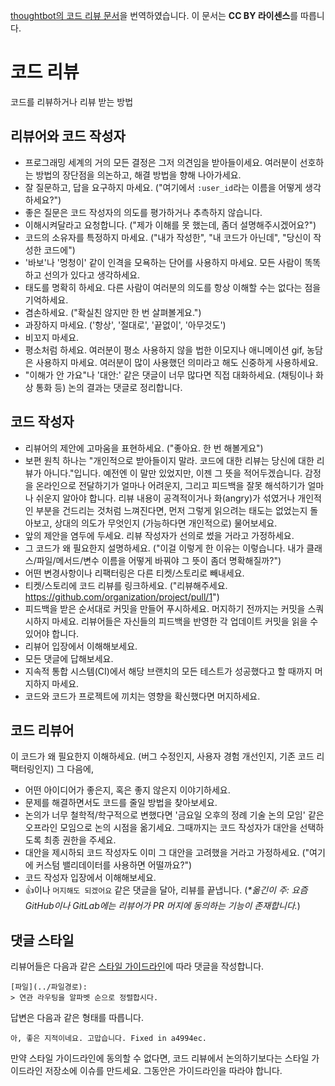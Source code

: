 [thoughtbot의 코드 리뷰 문서](https://github.com/thoughtbot/guides/blob/master/code-review/README.md)을 번역하였습니다. 이 문서는 **CC BY 라이센스**를 따릅니다.

# 코드 리뷰

코드를 리뷰하거나 리뷰 받는 방법

## 리뷰어와 코드 작성자

* 프로그래밍 세계의 거의 모든 결정은 그저 의견임을 받아들이세요. 여러분이 선호하는 방법의 장단점을 의논하고, 해결 방법을 향해 나아가세요.
* 잘 질문하고, 답을 요구하지 마세요. ("여기에서 `:user_id`라는 이름을 어떻게 생각하세요?")
* 좋은 질문은 코드 작성자의 의도를 평가하거나 추측하지 않습니다.
* 이해시켜달라고 요청합니다. ("제가 이해를 못 했는데, 좀더 설명해주시겠어요?")
* 코드의 소유자를 특정하지 마세요. ("내가 작성한", "내 코드가 아닌데", "당신이 작성한 코드에")
* '바보'나 '멍청이' 같이 인격을 모욕하는 단어를 사용하지 마세요. 모든 사람이 똑똑하고 선의가 있다고 생각하세요.
* 태도를 명확히 하세요. 다른 사람이 여러분의 의도를 항상 이해할 수는 없다는 점을 기억하세요.
* 겸손하세요. ("확실친 않지만 한 번 살펴볼게요.")
* 과장하지 마세요. ('항상', '절대로', '끝없이', '아무것도')
* 비꼬지 마세요.
* 평소처럼 하세요. 여러분이 평소 사용하지 않을 법한 이모지나 애니메이션 gif, 농담은 사용하지 마세요. 여러분이 많이 사용했던 의미라고 해도 신중하게 사용하세요.
* "이해가 안 가요"나 '대안:' 같은 댓글이 너무 많다면 직접 대화하세요. (채팅이나 화상 통화 등) 논의 결과는 댓글로 정리합니다.

## 코드 작성자

* 리뷰어의 제안에 고마움을 표현하세요. ("좋아요. 한 번 해볼게요")
* 보편 원칙 하나는 "개인적으로 받아들이지 말라. 코드에 대한 리뷰는 당신에 대한 리뷰가 아니다."입니다. 예전엔 이 말만 있었지만, 이젠 그 뜻을 적어두겠습니다. 감정을 온라인으로 전달하기가 얼마나 어려운지, 그리고 피드백을 잘못 해석하기가 얼마나 쉬운지 알아야 합니다. 리뷰 내용이 공격적이거나 화(angry)가 섞였거나 개인적인 부분을 건드리는 것처럼 느껴진다면, 먼저 그렇게 읽으려는 태도는 없었는지 돌아보고, 상대의 의도가 무엇인지 (가능하다면 개인적으로) 물어보세요.
* 앞의 제안을 염두에 두세요. 리뷰 작성자가 선의로 썼을 거라고 가정하세요.
* 그 코드가 왜 필요한지 설명하세요. ("이걸 이렇게 한 이유는 이렇습니다. 내가 클래스/파일/메서드/변수 이름을 어떻게 바꿔야 그 뜻이 좀더 명확해질까?")
* 어떤 변경사항이나 리팩터링은 다른 티켓/스토리로 빼내세요.
* 티켓/스토리에 코드 리뷰를 링크하세요. ("리뷰해주세요. https://github.com/organization/project/pull/1")
* 피드백을 받은 순서대로 커밋을 만들어 푸시하세요. 머지하기 전까지는 커밋을 스쿼시하지 마세요. 리뷰어들은 자신들의 피드백을 반영한 각 업데이트 커밋을 읽을 수 있어야 합니다.
* 리뷰어 입장에서 이해해보세요.
* 모든 댓글에 답해보세요.
* 지속적 통합 시스템(CI)에서 해당 브랜치의 모든 테스트가 성공했다고 할 때까지 머지하지 마세요.
* 코드와 코드가 프로젝트에 끼치는 영향을 확신했다면 머지하세요.

## 코드 리뷰어

이 코드가 왜 필요한지 이해하세요. (버그 수정인지, 사용자 경험 개선인지, 기존 코드 리팩터링인지) 그 다음에,

* 어떤 아이디어가 좋은지, 혹은 좋지 않은지 이야기하세요.
* 문제를 해결하면서도 코드를 줄일 방법을 찾아보세요.
* 논의가 너무 철학적/학구적으로 변했다면 '금요일 오후의 정례 기술 논의 모임' 같은 오프라인 모임으로 논의 시점을 옮기세요. 그때까지는 코드 작성자가 대안을 선택하도록 최종 권한을 주세요.
* 대안을 제시하되 코드 작성자도 이미 그 대안을 고려했을 거라고 가정하세요. ("여기에 커스텀 밸리데이터를 사용하면 어떨까요?")
* 코드 작성자 입장에서 이해해보세요.
* :thumbsup:이나 `머지해도 되겠어요` 같은 댓글을 달아, 리뷰를 끝냅니다. (_*옮긴이 주: 요즘 GitHub이나 GitLab에는 리뷰어가 PR 머지에 동의하는 기능이 존재합니다._)

## 댓글 스타일

리뷰어들은 다음과 같은 [스타일 가이드라인](https://github.com/thoughtbot/guides/blob/master/style/README.md)에 따라 댓글을 작성합니다.

```
[파일](../파일경로):
> 연관 라우팅을 알파벳 순으로 정렬합시다.
```

답변은 다음과 같은 형태를 따릅니다.

```
아, 좋은 지적이네요. 고맙습니다. Fixed in a4994ec.
```

만약 스타일 가이드라인에 동의할 수 없다면, 코드 리뷰에서 논의하기보다는 스타일 가이드라인 저장소에 이슈를 만드세요. 그동안은 가이드라인을 따라야 합니다.
